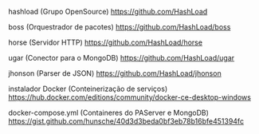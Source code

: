 hashload (Grupo OpenSource)
https://github.com/HashLoad

boss (Orquestrador de pacotes)
https://github.com/HashLoad/boss

horse (Servidor HTTP)
https://github.com/HashLoad/horse

ugar (Conector para o MongoDB)
https://github.com/HashLoad/ugar

jhonson (Parser de JSON)
https://github.com/HashLoad/jhonson

instalador Docker (Conteinerização de serviços)
https://hub.docker.com/editions/community/docker-ce-desktop-windows

docker-compose.yml (Containeres do PAServer e MongoDB)
https://gist.github.com/hunsche/40d3d3beda0bf3eb78b16bfe451394fc